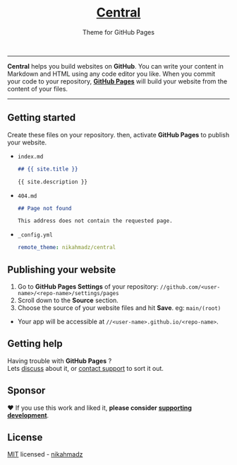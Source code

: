 &nbsp;

<h1 align="center"><a href="https://nikahmadz.github.io/central">Central</a></h1>
<p align="center">Theme for GitHub Pages</p>

&nbsp;

***

**Central** helps you build websites on **GitHub**.
You can write your content in Markdown and HTML using any code editor you like.
When you commit your code to your repository, **[GitHub Pages][github-pages]** will build your website from the content of your files.

[github-pages]: https://docs.github.com/en/pages "GitHub Pages Documentation"

***

## Getting started

Create these files on your repository.
then, activate **GitHub Pages** to publish your website.

- `index.md`
  ```markdown
  ## {{ site.title }}

  {{ site.description }}
  ```

- `404.md`
  ```markdown
  ## Page not found

  This address does not contain the requested page.
  ```

- `_config.yml`
  ```yml
  remote_theme: nikahmadz/central
  ```

## Publishing your website

1. Go to **GitHub Pages Settings** of your repository:
    `//github.com/<user-name>/<repo-name>/settings/pages`
2. Scroll down to the **Source** section.
3. Choose the source of your website files and hit **Save**.  eg: `main/(root)`

- Your app will be accessible at `//<user-name>.github.io/<repo-name>`.


## Getting help

Having trouble with **GitHub Pages** ?  
Lets [discuss][] about it,
or [contact support](https://support.github.com/contact) to sort it out.

[discuss]: https://github.com/nikahmadz/central/discussions "Lets discuss about this project"


## Sponsor

❤️ If you use this work and liked it, **please consider [supporting development][pay]**.

[pay]: https://nikahmadz.github.io/#!pay "See payment options"

## License

[MIT][] licensed - [nikahmadz][]

[MIT]: https://github.com/nikahmadz/central/blob/main/LICENSE "View license"
[nikahmadz]: https://nikahmadz.github.io "Visit my website"
